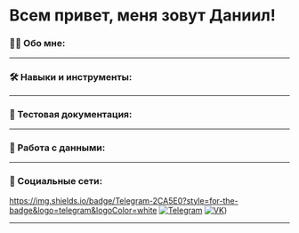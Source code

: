 # Всем привет, меня зовут Даниил!

### 👨‍💻 Обо мне:


---
### 🛠️ Навыки и инструменты:
---


### 📁 Тестовая документация:
---

### 💾 Работа с данными:
---

### 🤝 Социальные сети:

https://img.shields.io/badge/Telegram-2CA5E0?style=for-the-badge&logo=telegram&logoColor=white
[![Telegram](https://img.shields.io/badge/-Telegram-090909?style=for-the-badge&logo=telegram&logoColor=27A0D9)](https://t.me/support322)
[![VK](https://img.shields.io/badge/-VK-090909?style=for-the-badge&logo=VK&logoColor=B4068E)](https://www.vk.com/mazion))

---
